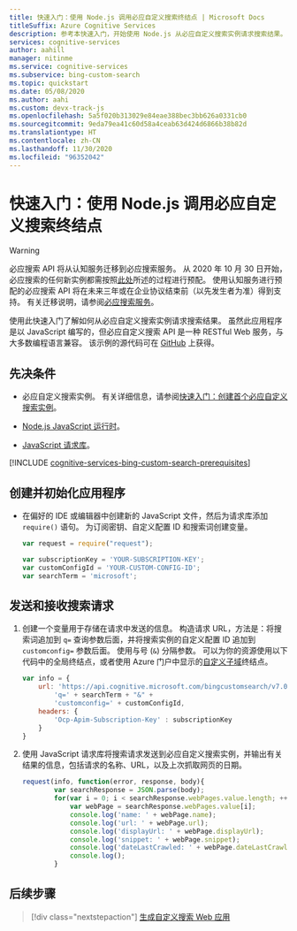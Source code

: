 ```yaml
---
title: 快速入门：使用 Node.js 调用必应自定义搜索终结点 | Microsoft Docs
titleSuffix: Azure Cognitive Services
description: 参考本快速入门，开始使用 Node.js 从必应自定义搜索实例请求搜索结果。
services: cognitive-services
author: aahill
manager: nitinme
ms.service: cognitive-services
ms.subservice: bing-custom-search
ms.topic: quickstart
ms.date: 05/08/2020
ms.author: aahi
ms.custom: devx-track-js
ms.openlocfilehash: 5a5f020b313029e84eae388bec3bb626a0331cb0
ms.sourcegitcommit: 9eda79ea41c60d58a4ceab63d424d6866b38b82d
ms.translationtype: HT
ms.contentlocale: zh-CN
ms.lasthandoff: 11/30/2020
ms.locfileid: "96352042"
---
```

# <a name="quickstart-call-your-bing-custom-search-endpoint-using-nodejs"></a>快速入门：使用 Node.js 调用必应自定义搜索终结点

> [!WARNING]
> 必应搜索 API 将从认知服务迁移到必应搜索服务。 从 2020 年 10 月 30 日开始，必应搜索的任何新实例都需按照[此处](/bing/search-apis/bing-web-search/create-bing-search-service-resource)所述的过程进行预配。
> 使用认知服务进行预配的必应搜索 API 将在未来三年或在企业协议结束前（以先发生者为准）得到支持。
> 有关迁移说明，请参阅[必应搜索服务](/bing/search-apis/bing-web-search/create-bing-search-service-resource)。

使用此快速入门了解如何从必应自定义搜索实例请求搜索结果。 虽然此应用程序是以 JavaScript 编写的，但必应自定义搜索 API 是一种 RESTful Web 服务，与大多数编程语言兼容。 该示例的源代码可在 [GitHub](https://github.com/Azure-Samples/cognitive-services-REST-api-samples/blob/master/nodejs/Search/BingCustomSearchv7.js) 上获得。

## <a name="prerequisites"></a>先决条件

- 必应自定义搜索实例。 有关详细信息，请参阅[快速入门：创建首个必应自定义搜索实例](quick-start.md)。

- [Node.js JavaScript 运行时](https://www.nodejs.org/)。

- [JavaScript 请求库](https://github.com/request/request)。

[!INCLUDE [cognitive-services-bing-custom-search-prerequisites](../../../includes/cognitive-services-bing-custom-search-signup-requirements.md)]

## <a name="create-and-initialize-the-application"></a>创建并初始化应用程序

- 在偏好的 IDE 或编辑器中创建新的 JavaScript 文件，然后为请求库添加 `require()` 语句。 为订阅密钥、自定义配置 ID 和搜索词创建变量。

    ```javascript
    var request = require("request");
    
    var subscriptionKey = 'YOUR-SUBSCRIPTION-KEY';
    var customConfigId = 'YOUR-CUSTOM-CONFIG-ID';
    var searchTerm = 'microsoft';
    ```

## <a name="send-and-receive-a-search-request"></a>发送和接收搜索请求 

1. 创建一个变量用于存储在请求中发送的信息。 构造请求 URL，方法是：将搜索词追加​​到 `q=` 查询参数后面，并将搜索实例的自定义配置 ID 追加​​到 `customconfig=` 参数后面。 使用与号 (`&`) 分隔参数。 可以为你的资源使用以下代码中的全局终结点，或者使用 Azure 门户中显示的[自定义子域](../../cognitive-services/cognitive-services-custom-subdomains.md)终结点。

    ```javascript
    var info = {
        url: 'https://api.cognitive.microsoft.com/bingcustomsearch/v7.0/search?' + 
            'q=' + searchTerm + "&" +
            'customconfig=' + customConfigId,
        headers: {
            'Ocp-Apim-Subscription-Key' : subscriptionKey
        }
    }
    ```

1. 使用 JavaScript 请求库将搜索请求发送到必应自定义搜索实例，并输出有关结果的信息，包括请求的名称、URL，以及上次抓取网页的日期。

    ```javascript
    request(info, function(error, response, body){
            var searchResponse = JSON.parse(body);
            for(var i = 0; i < searchResponse.webPages.value.length; ++i){
                var webPage = searchResponse.webPages.value[i];
                console.log('name: ' + webPage.name);
                console.log('url: ' + webPage.url);
                console.log('displayUrl: ' + webPage.displayUrl);
                console.log('snippet: ' + webPage.snippet);
                console.log('dateLastCrawled: ' + webPage.dateLastCrawled);
                console.log();
            }
    ```

## <a name="next-steps"></a>后续步骤

> [!div class="nextstepaction"]
> [生成自定义搜索 Web 应用](./tutorials/custom-search-web-page.md)